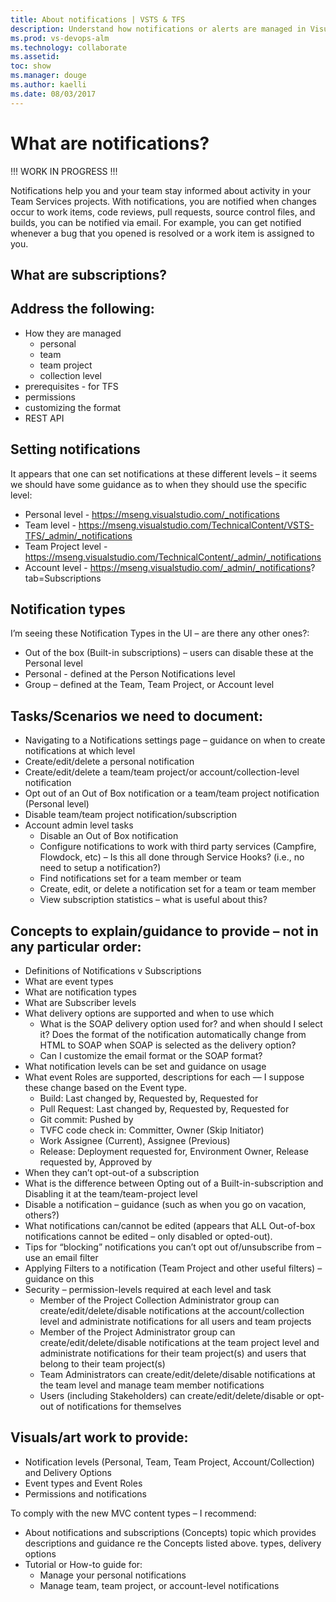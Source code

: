 ```yaml
---
title: About notifications | VSTS & TFS
description: Understand how notifications or alerts are managed in Visual Studio Team Services (VSTS) or Team Foundation Server (TFS)
ms.prod: vs-devops-alm
ms.technology: collaborate
ms.assetid: 
toc: show
ms.manager: douge
ms.author: kaelli
ms.date: 08/03/2017
---
```




# What are notifications?  

!!! WORK IN PROGRESS !!! 


Notifications help you and your team stay informed about activity in your Team Services projects. With notifications, you are notified when changes occur to work items, code reviews, pull requests, source control files, and builds, you can be notified via email. For example, you can get notified whenever a bug that you opened is resolved or a work item is assigned to you. 

## What are subscriptions? 


 
## Address the following: 
- How they are managed
	- personal
	- team
	- team project
	- collection level 
- prerequisites - for TFS 
- permissions
- customizing the format  
- REST API 


## Setting notifications
It appears that one can set notifications at these different levels – it seems we should have some guidance as to when they should use the specific level: 
- Personal level - https://mseng.visualstudio.com/_notifications   
- Team level - https://mseng.visualstudio.com/TechnicalContent/VSTS-TFS/_admin/_notifications  
- Team Project level - https://mseng.visualstudio.com/TechnicalContent/_admin/_notifications   
- Account level - https://mseng.visualstudio.com/_admin/_notifications?  tab=Subscriptions 

## Notification types

I’m seeing these Notification Types in the UI – are there any other ones?: 
- Out of the box (Built-in subscriptions) – users can disable these at the Personal level 
- Personal  -  defined at the Person Notifications level   
- Group – defined at the Team, Team Project, or Account level 


## Tasks/Scenarios we need to document: 
- Navigating to a Notifications settings page – guidance on when to create notifications at which level 
- Create/edit/delete a personal notification  
- Create/edit/delete a team/team project/or account/collection-level notification  
- Opt out of an Out of Box notification or a team/team project notification (Personal level)  
- Disable team/team project notification/subscription 
- Account admin level tasks
	- Disable an Out of Box notification 
	- Configure notifications to work with third party services (Campfire, Flowdock, etc) – Is this all done through Service Hooks? (i.e., no need to setup a notification?)  
	- Find notifications set for a team member or team 
	- Create, edit, or delete a notification set for a team or team member 
	- View subscription statistics – what is useful about this? 


## Concepts to explain/guidance to provide – not in any particular order:
- Definitions of Notifications v Subscriptions 
- What are event types
- What are notification types 
- What are Subscriber levels
- What delivery options are supported and when to use which  
	- What is the SOAP delivery option used for? and when should I select it? Does the format of the notification automatically change from HTML to SOAP when SOAP is selected as the delivery option? 
	- Can I customize the email format or the SOAP format?  
- What notification levels can be set and guidance on usage  
- What event Roles are supported, descriptions for each –– I suppose these change based on the Event type. 
	- 	Build: Last changed by, Requested by, Requested for
	- 	Pull Request: Last changed by, Requested by, Requested for 
	- 	Git commit: Pushed by 
	- 	TVFC code check in: Committer, Owner (Skip Initiator) 
	- 	Work Assignee (Current), Assignee (Previous)
	- 	Release: Deployment requested for, Environment Owner, Release requested by, Approved by 
- When they can’t opt-out-of a subscription  
- What is the difference between Opting out of a Built-in-subscription and Disabling it at the team/team-project level  
- Disable a notification – guidance (such as when you go on vacation, others?) 
- What notifications can/cannot be edited (appears that ALL Out-of-box notifications cannot be edited – only disabled or opted-out). 
- Tips for “blocking” notifications you can’t opt out of/unsubscribe from – use an email filter 
- Applying Filters to a notification (Team Project and other useful filters) – guidance on this  
- Security – permission-levels required at each level and task 
	- Member of the Project Collection Administrator group can create/edit/delete/disable notifications at the account/collection level and administrate notifications for all users and team projects
	- Member of the Project Administrator group can create/edit/delete/disable notifications at the team project level and administrate notifications for their team project(s) and users that belong to their team project(s)
	- Team Administrators can create/edit/delete/disable notifications at the team level and manage team member notifications 
	- Users (including Stakeholders) can create/edit/delete/disable or opt-out of notifications for themselves


## Visuals/art work to provide: 
- Notification levels (Personal, Team, Team Project, Account/Collection)  and Delivery Options 
- Event types and Event Roles   
- Permissions and notifications 

To comply with the new MVC content types – I recommend: 
- About notifications and subscriptions (Concepts) topic which provides descriptions and guidance re the Concepts listed above.   types, delivery options 
- Tutorial or How-to guide for:
	- Manage your personal notifications    
	- Manage team, team project, or account-level notifications 
